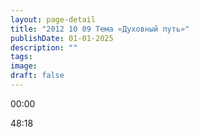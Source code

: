 ```yaml
---
layout: page-detail
title: "2012 10 09 Тема «Духовный путь»"
publishDate: 01-01-2025
description: ""
tags:
image:
draft: false
---
```


00:00 

48:18 

  
